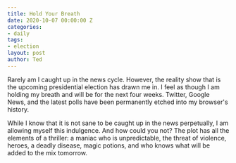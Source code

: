 ```yaml
---
title: Hold Your Breath
date: 2020-10-07 00:00:00 Z
categories:
- daily
tags:
- election
layout: post
author: Ted
---
```


Rarely am I caught up in the news cycle. However, the reality show that is the upcoming presidential election has drawn me in. I feel as though I am holding my breath and will be for the next four weeks. Twitter, Google News, and the latest polls have been permanently etched into my browser's history.

While I know that it is not sane to be caught up in the news perpetually, I am allowing myself this indulgence. And how could you not? The plot has all the elements of a thriller: a maniac who is unpredictable, the threat of violence, heroes, a deadly disease, magic potions, and who knows what will be added to the mix tomorrow.

